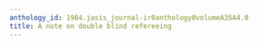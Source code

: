 ```yaml
---
anthology_id: 1984.jasis_journal-ir0anthology0volumeA35A4.0
title: A note on double blind refereeing
---
```

